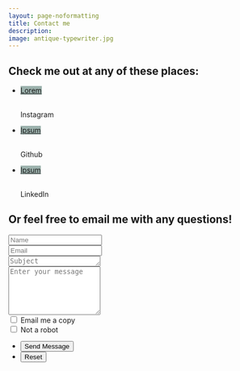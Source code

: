 ```yaml
---
layout: page-noformatting
title: Contact me
description:
image: antique-typewriter.jpg
---
```



<article id="main">
<section class="wrapper style5">
    <div class="inner">
        <div class = "wrapper align-center">
        <h2>Check me out at any of these places:</h2>
        <ul class="icons major">
			<li><a href="{{site.instagram_url}}" id="icon-button-link"><span id="icon-button" class="icon fa-instagram major style1" style="background:#9CB2AD"><span class="label">Lorem</span></span></a><p><br>Instagram</p>
			</li>
			<li><a href="{{site.github_url}}" id="icon-button-link"><span id="icon-button" class="icon fa-github-square major style1" style="background:#9CB2AD"><span class="label">Ipsum</span></span></a><p><br>Github</p>
			</li>
            <li><a href="{{site.linkedin_url}}" id="icon-button-link"><span id="icon-button" class="icon fa-linkedin-square major style1" style="background:#9CB2AD"><span class="label">Ipsum</span></span></a><p><br>LinkedIn</p>
			</li>
		</ul>
        </div>
    <h2 class="align-center">Or feel free to email me with any questions!<br></h2>
	<form method="post" action="assets/php/contact.php">
		<div class="row uniform">
			<div class="6u 12u$(xsmall)">
				<input type="text" name="contact-name" id="contact-name" value="" placeholder="Name" />
			</div>
			<div class="6u$ 12u$(xsmall)">
				<input type="email" name="contact-email" id="contact-email" value="" placeholder="Email" />
			</div>
            <div class="12u$">
                <textarea name="subject" id="subject" placeholder="Subject" rows="1"></textarea>
            </div>
			<div class="12u$">
				<textarea name="message" id="message" placeholder="Enter your message" rows="6"></textarea>
			</div>
            <div class="6u 12u$(small)">
				<input type="checkbox" id="email-copy" name="email-copy">
				<label for="email-copy">Email me a copy</label>
			</div>
			<div class="6u$ 12u$(small)">
				<input type="checkbox" id="captcha" name="captcha">
				<label for="captcha">Not a robot</label>
			</div>
			<div class="12u$">
				<ul class="actions">
					<li><input type="submit" value="Send Message" class="special" /></li>
					<li><input type="reset" value="Reset" /></li>
				</ul>
			</div>
		</div>
	</form>
    </div>
</section>
</article>
